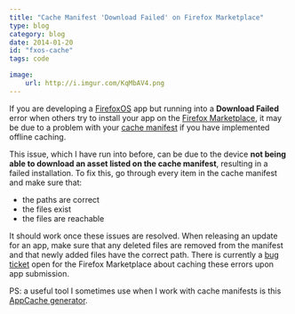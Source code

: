 ```yaml
---
title: "Cache Manifest 'Download Failed' on Firefox Marketplace"
type: blog
category: blog
date: 2014-01-20
id: "fxos-cache"
tags: code

image:
    url: http://i.imgur.com/KqMbAV4.png
---
```


If you are developing a
[FirefoxOS](https://developer.mozilla.org/Firefox_OS/Application_development)
app but running into a **Download Failed** error when others try to install
your app on the [Firefox Marketplace](http://marketplace.firefox.com), it may
be due to a problem with your [cache
manifest](https://developer.mozilla.org//docs/HTML/Using_the_application_cache)
if you have implemented offline caching.

This issue, which I have run into before, can be due to the device **not being
able to download an asset listed on the cache manifest**, resulting in a failed
installation. To fix this, go through every item in the cache manifest and make
sure that:

- the paths are correct
- the files exist
- the files are reachable

It should work once these issues are resolved. When releasing an update for an
app, make sure that any deleted files are removed from the manifest and that
newly added files have the correct path. There is currently a [bug
ticket](https://bugzilla.mozilla.org/show_bug.cgi?id=834521) open for the
Firefox Marketplace about caching these errors upon app submission.

PS: a useful tool I sometimes use when I work with cache manifests is this
[AppCache generator](http://appcache.rawkes.com/).
